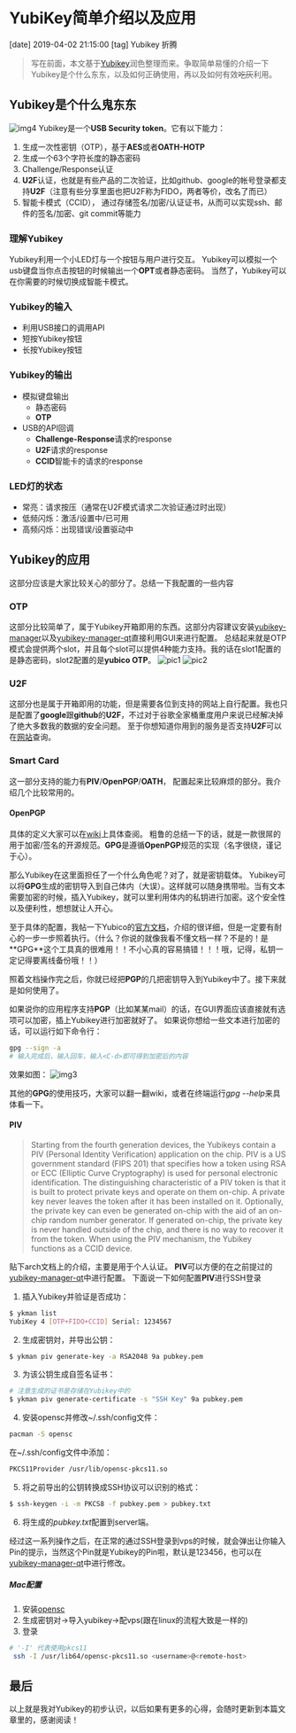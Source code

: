 # YubiKey简单介绍以及应用
[date] 2019-04-02 21:15:00
[tag] Yubikey 折腾

> 写在前面，本文基于[Yubikey](https://wiki.archlinux.org/index.php/YubiKey)润色整理而来。争取简单易懂的介绍一下Yubikey是个什么东东，以及如何正确使用，再以及如何有效~~吃灰~~利用。

## Yubikey是个什么鬼东东
![img4](http://ww1.sinaimg.cn/large/6ccb17ably1g1rronz4jsj20u00wemzl.jpg)
Yubikey是一个**USB Security token**。它有以下能力：
1. 生成一次性密钥（OTP），基于**AES**或者**OATH-HOTP**
2. 生成一个63个字符长度的静态密码
3. Challenge/Response认证
4. **U2F**认证，也就是有些产品的二次验证，比如github、google的帐号登录都支持**U2F**（注意有些分享里面也把U2F称为FIDO，两者等价，改名了而已）
5. 智能卡模式（CCID）， 通过存储签名/加密/认证证书，从而可以实现ssh、邮件的签名/加密、git commit等能力

### 理解Yubikey
Yubikey利用一个小LED灯与一个按钮与用户进行交互。
Yubikey可以模拟一个usb键盘当你点击按钮的时候输出一个**OPT**或者静态密码。
当然了，Yubikey可以在你需要的时候切换成智能卡模式。

### Yubikey的输入
* 利用USB接口的调用API
* 短按Yubikey按钮
* 长按Yubikey按钮

### Yubikey的输出
* 模拟键盘输出
  * 静态密码
  * **OTP**
* USB的API回调
  * **Challenge-Response**请求的response
  * **U2F**请求的response
  * **CCID**智能卡的请求的response

### LED灯的状态
* 常亮：请求按压（通常在U2F模式请求二次验证通过时出现）
* 低频闪烁：激活/设置中/已可用
* 高频闪烁：出现错误/设置驱动中

## Yubikey的应用
这部分应该是大家比较关心的部分了。总结一下我配置的一些内容

### OTP
这部分比较简单了，属于Yubikey开箱即用的东西。这部分内容建议安装[yubikey-manager](https://www.archlinux.org/packages/?name=yubikey-manager)以及[yubikey-manager-qt](https://www.archlinux.org/packages/?name=yubikey-manager-qt)直接利用GUI来进行配置。
总结起来就是OTP模式会提供两个slot，并且每个slot可以提供4种能力支持。我的话在slot1配置的是静态密码，slot2配置的是**yubico OTP**。
![pic1](http://ww1.sinaimg.cn/large/6ccb17ably1g1rpxzmxb1j20pt0c9dgo.jpg)
![pic2](http://ww1.sinaimg.cn/large/6ccb17ably1g1rpxixik6j20pn0byjsc.jpg)

### U2F
这部分也是属于开箱即用的功能，但是需要各位到支持的网站上自行配置。我也只是配置了**google**跟**github**的**U2F**，不过对于谷歌全家桶重度用户来说已经解决掉了绝大多数我的数据的安全问题。
至于你想知道你用到的服务是否支持**U2F**可以在[网站](https://twofactorauth.org/)查询。

### Smart Card
这一部分支持的能力有**PIV**/**OpenPGP**/**OATH**， 配置起来比较麻烦的部分。我介绍几个比较常用的。

#### OpenPGP
具体的定义大家可以在[wiki](https://zh.wikipedia.org/wiki/PGP)上具体查阅。
粗鲁的总结一下的话，就是一款很屌的用于加密/签名的开源规范。**GPG**是遵循**OpenPGP**规范的实现（名字很绕，谨记于心）。

那么Yubikey在这里面担任了一个什么角色呢？对了，就是密钥载体。
Yubikey可以将**GPG**生成的密钥导入到自己体内（大误）。这样就可以随身携带啦。当有文本需要加密的时候，插入Yubikey，就可以里利用体内的私钥进行加密。这个安全性以及便利性，想想就让人开心。

至于具体的配置，我帖一下Yubico的[官方文档](https://support.yubico.com/support/solutions/articles/15000006420-using-your-yubikey-with-openpgp_)，介绍的很详细，但是一定要有耐心的一步一步照着执行。（什么？你说的就像我看不懂文档一样？不是的！是**GPG**这个工具真的很难用！！不小心真的容易搞错！！！哦，记得，私钥一定记得要离线备份哦！！）

照着文档操作完之后，你就已经把**PGP**的几把密钥导入到Yubikey中了。接下来就是如何使用了。

如果说你的应用程序支持**PGP**（比如某某mail）的话，在GUI界面应该直接就有选项可以加密，插上Yubikey进行加密就好了。
如果说你想给一些文本进行加密的话，可以运行如下命令行：

```sh
gpg --sign -a 
# 输入完成后，输入回车，输入<C-d>即可得到加密后的内容
```
效果如图：
![img3](http://ww1.sinaimg.cn/large/6ccb17ably1g1rqxzvkrvj20k90c8wjb.jpg)

其他的**GPG**的使用技巧，大家可以翻一翻wiki，或者在终端运行*gpg --help*来具体看一下。

#### PIV
>Starting from the fourth generation devices, the Yubikeys contain a PIV (Personal Identity Verification) application on the chip. PIV is a US government standard (FIPS 201) that specifies how a token using RSA or ECC (Elliptic Curve Cryptography) is used for personal electronic identification. The distinguishing characteristic of a PIV token is that it is built to protect private keys and operate on them on-chip. A private key never leaves the token after it has
>been installed on it. Optionally, the private key can even be generated on-chip with the aid of an on-chip random number generator. If generated on-chip, the private key is never handled outside of the chip, and there is no way to recover it from the token. When using the PIV mechanism, the Yubikey functions as a CCID device.

贴下arch文档上的介绍，主要是用于个人认证。
**PIV**可以方便的在之前提过的[yubikey-manager-qt](https://www.archlinux.org/packages/?name=yubikey-manager-qt)中进行配置。
下面说一下如何配置**PIV**进行SSH登录

1. 插入Yubikey并验证是否成功：
```sh
$ ykman list
YubiKey 4 [OTP+FIDO+CCID] Serial: 1234567
```
2. 生成密钥対，并导出公钥：
```sh
$ ykman piv generate-key -a RSA2048 9a pubkey.pem
```
3. 为该公钥生成自签名证书：
```sh
# 注意生成的证书是存储在Yubikey中的
$ ykman piv generate-certificate -s "SSH Key" 9a pubkey.pem
```
4. 安装opensc并修改~/.ssh/config文件：
```sh
pacman -S opensc
```
在~/.ssh/config文件中添加：
```sh
PKCS11Provider /usr/lib/opensc-pkcs11.so
```
5. 将之前导出的公钥转换成SSH协议可以识别的格式：
```sh
$ ssh-keygen -i -m PKCS8 -f pubkey.pem > pubkey.txt
```
6. 将生成的*pubkey.txt*配置到server端。

经过这一系列操作之后，在正常的通过SSH登录到vps的时候，就会弹出让你输入Pin的提示，当然这个Pin就是Yubikey的Pin啦，默认是123456，也可以在[yubikey-manager-qt](https://www.archlinux.org/packages/?name=yubikey-manager-qt)中进行修改。

##### Mac配置
1. 安装[opensc](https://github.com/OpenSC/OpenSC/wiki/Download-latest-OpenSC-stable-release)
2. 生成密钥对->导入yubikey->配vps(跟在linux的流程大致是一样的)
3. 登录
```sh
# '-I' 代表使用pkcs11
 ssh -I /usr/lib64/opensc-pkcs11.so <username>@<remote-host>
```

## 最后

以上就是我对Yubikey的初步认识，以后如果有更多的心得，会随时更新到本篇文章里的，感谢阅读！
